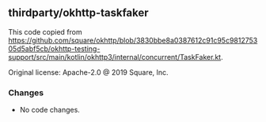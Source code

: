 ## thirdparty/okhttp-taskfaker

This code copied from https://github.com/square/okhttp/blob/3830bbe8a0387612c91c95c981275305d5abf5cb/okhttp-testing-support/src/main/kotlin/okhttp3/internal/concurrent/TaskFaker.kt.

Original license: Apache-2.0 @ 2019 Square, Inc.

### Changes

- No code changes.
